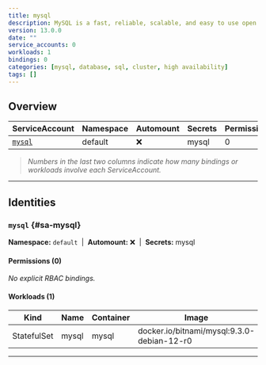 ```yaml
---
title: mysql
description: MySQL is a fast, reliable, scalable, and easy to use open source relational database system. Designed to handle mission-critical, heavy-load production applications.
version: 13.0.0
date: ""
service_accounts: 0
workloads: 1
bindings: 0
categories: [mysql, database, sql, cluster, high availability]
tags: []
---
```


## Overview

| ServiceAccount       | Namespace | Automount | Secrets | Permissions | Workloads |
| -------------------- | --------- | --------- | ------- | ----------- | --------- |
| [`mysql`](#sa-mysql) | default   | ❌        | mysql   | 0           | 1         |

> _Numbers in the last two columns indicate how many bindings or workloads involve each ServiceAccount._

---

## Identities

### `mysql` {#sa-mysql}

**Namespace:** `default` &nbsp;|&nbsp; **Automount:** ❌ &nbsp;|&nbsp; **Secrets:** mysql

#### Permissions (0)

_No explicit RBAC bindings._

#### Workloads (1)

| Kind        | Name  | Container | Image                                      |
| ----------- | ----- | --------- | ------------------------------------------ |
| StatefulSet | mysql | mysql     | docker.io/bitnami/mysql:9.3.0-debian-12-r0 |

---
